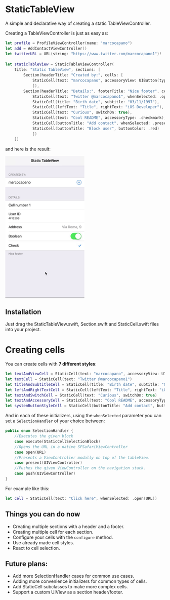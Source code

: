 # StaticTableView

A simple and declarative way of creating a static TableViewController.

Creating a TableViewController is just as easy as:

``` swift
let profile = ProfileViewController(name: "marcocapano")
let add = AddContactViewController()
let twitterURL = URL(string: "https://www.twitter.com/marcocapano1")!

let staticTableView = StaticTableViewController(
    title: "Static TableView", sections: [
        Section(headerTitle: "Created by:", cells: [
            StaticCell(text: "marcocapano", accessoryView: UIButton(type: .contactAdd), whenSelected: .push(profile))
            ]),
        Section(headerTitle: "Details:", footerTitle: "Nice footer", cells: [
            StaticCell(text: "Twitter @marcocapano1", whenSelected: .open(twitterURL)),
            StaticCell(title: "Birth date", subtitle: "03/11/1997"),
            StaticCell(leftText: "Title", rightText: "iOS Developer"),
            StaticCell(text: "Curious", switchOn: true),
            StaticCell(text: "Cool README", accessoryType: .checkmark),
            StaticCell(buttonTitle: "Add contact", whenSelected: .present(add)),
            StaticCell(buttonTitle: "Block user", buttonColor: .red)
            ])
    ])

```

and here is the result:

<img src="/screenshots/example.gif" width="250">

## Installation
Just drag the StaticTableView.swift, Section.swift and StaticCell.swift files into your project.

# Creating cells
You can create cells with **7 different styles**:

``` swift
let textAndViewCell = StaticCell(text: "marcocapano", accessoryView: UIButton(type: .contactAdd))
let textCell = StaticCell(text: "Twitter @marcocapano1")
let titleAndSubtitleCell = StaticCell(title: "Birth date", subtitle: "03/11/1997")
let leftAndRightTextCell = StaticCell(leftText: "Title", rightText: "iOS Developer")
let textAndSwitchCell = StaticCell(text: "Curious", switchOn: true)
let textAndAccessoryCell = StaticCell(text: "Cool README", accessoryType: .checkmark)
let systemButtonStyleCell = StaticCell(buttonTitle: "Add contact", buttonColor: .red)

```
And in each of these initializers, using the `whenSelected` parameter you can set a `SelectionHandler` of your choice between:

``` swift
public enum SelectionHandler {
    //Executes the given block
    case execute(StaticCellSelectionBlock)
    //Opens the URL in a native SFSafariViewController
    case open(URL)
    //Presents a ViewController modally on top of the tableView.
    case present(UIViewController)
    //Pushes the given ViewController on the navigation stack.
    case push(UIViewController)
}

```

For example like this:

``` swift
let cell = StaticCell(text: "Click here", whenSelected: .open(URL))

```

## Things you can do now
- Creating multiple sections with a header and a footer.
- Creating multiple cell for each section.
- Configure your cells with the `configure` method.
- Use already made cell styles.
- React to cell selection.

## Future plans:
- Add more SelectionHandler cases for common use cases.
- Adding more convenience initializers for common types of cells.
- Add StaticCell subclasses to make more complex cells.
- Support a custom UIView as a section header/footer.



